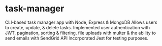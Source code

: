 # task-manager
CLI-based task manager app with Node, Express & MongoDB 
Allows users to create, update, & delete tasks. Implemented user authentication with JWT, pagination, sorting & filtering, file uploads with multer & the ability to send emails with SendGrid API
Incorporated Jest for testing purposes.

